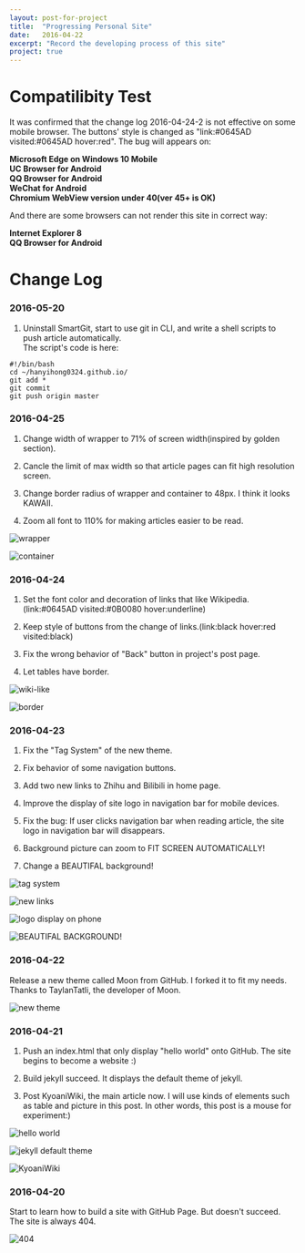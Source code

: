```yaml
---
layout: post-for-project
title:  "Progressing Personal Site"
date:   2016-04-22
excerpt: "Record the developing process of this site"
project: true
---
```


# Compatilibity Test

It was confirmed that the change log 2016-04-24-2 is not effective on some mobile browser. The buttons' style is changed as "link:#0645AD visited:#0645AD hover:red". The bug will appears on:

**Microsoft Edge on Windows 10 Mobile  
UC Browser for Android  
QQ Browser for Android  
WeChat for Android  
Chromium WebView version under 40(ver 45+ is OK)**

And there are some browsers can not render this site in correct way:

**Internet Explorer 8  
QQ Browser for Android**

# Change Log

### 2016-05-20

1. Uninstall SmartGit, start to use git in CLI, and write a shell scripts to push article automatically.  
The script's code is here:  
```
#!/bin/bash
cd ~/hanyihong0324.github.io/
git add *
git commit
git push origin master
```

### 2016-04-25

1. Change width of wrapper to 71% of screen width(inspired by golden section).

2. Cancle the limit of max width so that article pages can fit high resolution screen.

3. Change border radius of wrapper and container to 48px. I think it looks KAWAII.

4. Zoom all font to 110% for making articles easier to be read.

![wrapper](http://7xt9ka.com2.z0.glb.qiniucdn.com/2016-04-25.png)

![container](http://7xt9ka.com2.z0.glb.qiniucdn.com/2016-04-25-0.png)

### 2016-04-24

1. Set the font color and decoration of links that like Wikipedia.(link:#0645AD visited:#0B0080 hover:underline)

2. Keep style of buttons from the change of links.(link:black hover:red visited:black)

3. Fix the wrong behavior of "Back" button in project's post page.

4. Let tables have border.

![wiki-like](http://7xt9ka.com2.z0.glb.qiniucdn.com/2016-04-24.png)

![border](http://7xt9ka.com2.z0.glb.qiniucdn.com/2016-04-24-0.png)

### 2016-04-23

1. Fix the "Tag System" of the new theme.

2. Fix behavior of some navigation buttons.

3. Add two new links to Zhihu and Bilibili in home page.

4. Improve the display of site logo in navigation bar for mobile devices.

5. Fix the bug: If user clicks navigation bar when reading article, the site logo in navigation bar will disappears.

6. Background picture can zoom to FIT SCREEN AUTOMATICALLY!

7. Change a BEAUTIFAL background!

![tag system](http://7xt9ka.com2.z0.glb.qiniucdn.com/2016-04-23-4.png)

![new links](http://7xt9ka.com2.z0.glb.qiniucdn.com/2016-04-23-3.png)

![logo display on phone](http://7xt9ka.com2.z0.glb.qiniucdn.com/S60423-192824.jpg)

![BEAUTIFAL BACKGROUND!](http://7xt9ka.com2.z0.glb.qiniucdn.com/2016-04-23-5.png)
<br>

### 2016-04-22

Release a new theme called Moon from GitHub. I forked it to fit my needs.  
Thanks to TaylanTatli, the developer of Moon.

![new theme](http://7xt9ka.com2.z0.glb.qiniucdn.com/2016-04-23.png)
<br>

### 2016-04-21

1. Push an index.html that only display "hello world" onto GitHub. The site begins to become a website :)

2. Build jekyll succeed. It displays the default theme of jekyll.

3. Post KyoaniWiki, the main article now. I will use kinds of elements such as table and picture in this post. In other words, this post is a mouse for experiment:)

![hello world](http://7xt9ka.com2.z0.glb.qiniucdn.com/2016-04-21.png)

![jekyll default theme](http://7xt9ka.com2.z0.glb.qiniucdn.com/2016-04-21-2.png)

![KyoaniWiki](http://7xt9ka.com2.z0.glb.qiniucdn.com/2016-04-22.png)
<br>

### 2016-04-20

Start to learn how to build a site with GitHub Page. But doesn't succeed. The site is always 404.

![404](http://7xt9ka.com2.z0.glb.qiniucdn.com/2016-04-20.png)
